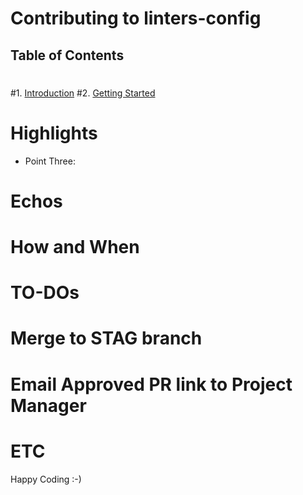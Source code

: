 # Contributing to linters-config
 ## Table of Contents
 #
 #1. [Introduction](#introduction)
 #2. [Getting Started](#getting-started)

 # Highlights
 
 - Point Three: 


 # Echos
 
 
 # How and When 
 


 # TO-DOs
 


 # Merge to STAG branch
 # Email Approved PR link to Project Manager
 # ETC

Happy Coding :-)

